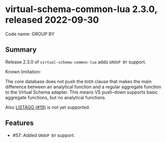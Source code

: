 # virtual-schema-common-lua 2.3.0, released 2022-09-30
 
Code name: GROUP BY
 
## Summary

Release 2.3.0 of `virtual-schema-common-lua` adds `GROUP BY` support.

Known limitation:

The core database does not push the `OVER` clause that makes the main difference between an analytical function and a regular aggregate function to the Virtual Schema adapter. This means VS push-down supports basic aggregate functions, but no analytical functions.

Also [LISTAGG (#19)](https://github.com/exasol/virtual-schema-common-lua/issues/19) is not yet supported.

## Features

* #57: Added `GROUP BY` support.